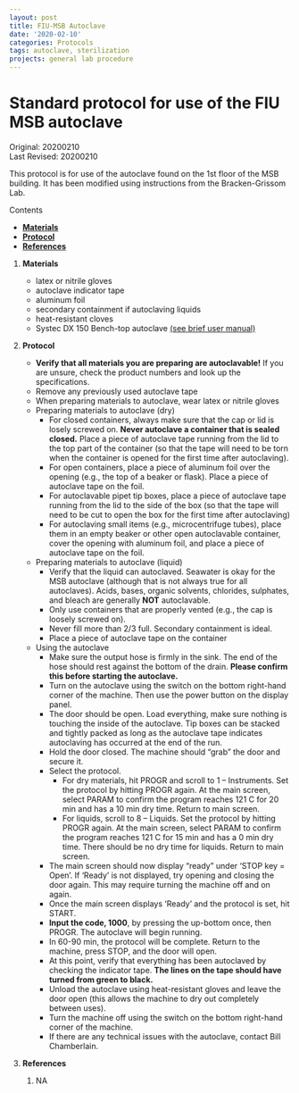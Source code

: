 ```yaml
---
layout: post
title: FIU-MSB Autoclave
date: '2020-02-10'
categories: Protocols
tags: autoclave, sterilization
projects: general lab procedure
---
```


# Standard protocol for use of the FIU MSB autoclave

Original: 20200210   
Last Revised: 20200210

This protocol is for use of the autoclave found on the 1st floor of the MSB building. It has been modified using instructions from the Bracken-Grissom Lab. 

Contents  
- [**Materials**](#Materials)    
- [**Protocol**](#Protocol)  
- [**References**](#References)  
 
1. <a name="Materials"></a> **Materials**
    - 	latex or nitrile gloves
    -  autoclave indicator tape 
    - 	aluminum foil
    - 	secondary containment if autoclaving liquids
    -  heat-resistant cloves
    - 	Systec DX 150 Bench-top autoclave [(see brief user manual)](https://github.com/julietmwong27/JW_Protocols/blob/master/SOM_Systec_DX%2CDE_Series_Rev_1_6_EN.pdf)

2. <a name="Protocol"></a> **Protocol**
	* **Verify that all materials you are preparing are autoclavable!** If you are unsure, check the product numbers and look up the specifications.
	* Remove any previously used autoclave tape
	* When preparing materials to autoclave, wear latex or nitrile gloves
	* Preparing materials to autoclave (dry)
		* For closed containers, always make sure that the cap or lid is losely screwed on. **Never autoclave a container that is sealed closed.** Place a piece of autoclave tape running from the lid to the top part of the container (so that the tape will need to be torn when the container is opened for the first time after autoclaving). 
		* For open containers, place a piece of aluminum foil over the opening (e.g., the top of a beaker or flask). Place a piece of autoclave tape on the foil.
		* For autoclavable pipet tip boxes, place a piece of autoclave tape running from the lid to the side of the box (so that the tape will need to be cut to open the box for the first time after autoclaving)
		* For autoclaving small items (e.g., microcentrifuge tubes), place them in an empty beaker or other open autoclavable container, cover the opening with aluminum foil, and place a piece of autoclave tape on the foil.
	* Preparing materials to autoclave (liquid)
		* Verify that the liquid can autoclaved. Seawater is okay for the MSB autoclave (although that is not always true for all autoclaves). Acids, bases, organic solvents, chlorides, sulphates, and bleach are generally **NOT** autoclavable.
		* Only use containers that are properly vented (e.g., the cap is loosely screwed on). 
		* Never fill more than 2/3 full. Secondary containment is ideal.
		* Place a piece of autoclave tape on the container
	* Using the autoclave
		* Make sure the output hose is firmly in the sink. The end of the hose should rest against the bottom of the drain. **Please confirm this before starting the autoclave.**
		* Turn on the autoclave using the switch on the bottom right-hand corner of the machine. Then use the power button on the display panel.
		* The door should be open. Load everything, make sure nothing is touching the inside of the autoclave. Tip boxes can be stacked and tightly packed as long as the autoclave tape indicates autoclaving has occurred at the end of the run.
		* Hold the door closed. The machine should “grab” the door and secure it.
		* Select the protocol. 
			* For dry materials, hit PROGR and scroll to 1 – Instruments. Set the protocol by hitting PROGR again. At the main screen, select PARAM to confirm the program reaches 121 C for 20 min and has a 10 min dry time. Return to main screen.
			* For liquids, scroll to 8 – Liquids. Set the protocol by hitting PROGR again. At the main screen, select PARAM to confirm the program reaches 121 C for 15 min and has a 0 min dry time. There should be no dry time for liquids. Return to main screen.
		* The main screen should now display “ready” under ‘STOP key = Open’. If ‘Ready’ is not displayed, try opening and closing the door again. This may require turning the machine off and on again.
		* Once the main screen displays ‘Ready’ and the protocol is set, hit START.
		* **Input the code, 1000**, by pressing the up-bottom once, then PROGR. The autoclave will begin running.
		* In 60-90 min, the protocol will be complete. Return to the machine, press STOP, and the door will open. 
		* At this point, verify that everything has been autoclaved by checking the indicator tape. **The lines on the tape should have turned from green to black.**
		* Unload the autoclave using heat-resistant gloves and leave the door open (this allows the machine to dry out completely between uses).
		* Turn the machine off using the switch on the bottom right-hand corner of the machine. 
		* If there are any technical issues with the autoclave, contact Bill Chamberlain.

  


4. <a name="References"></a> **References**

    1. NA